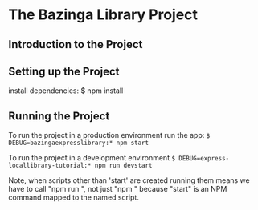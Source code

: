 # The Bazinga Library Project

## Introduction to the Project

## Setting up the Project
 install dependencies:
     $ npm install

## Running the Project
To run the project in a production environment
   run the app:
     `$ DEBUG=bazingaexpresslibrary:* npm start`

To run the project in a development environment
     `$ DEBUG=express-locallibrary-tutorial:* npm run devstart`

Note, when scripts other than 'start' are created running them means we have
to call "npm run <scriptname>", not just "npm <scriptname>" because "start"
is an NPM command mapped to the named script. 